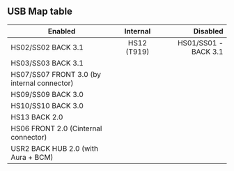 ## USB Map table
| Enabled                                     | Internal   | Disabled             |
| --------------------------------------------|:----------:| --------------------:|
| HS02/SS02 BACK 3.1                          | HS12 (T919)| HS01/SS01 - BACK 3.1 |
| HS03/SS03 BACK 3.1                          |            |                      |
| HS07/SS07 FRONT 3.0 (by internal connector) |            |                      |
| HS09/SS09 BACK 3.0                          |            |                      |
| HS10/SS10 BACK 3.0                          |            |                      |
| HS13 BACK 2.0                               |            |                      |
| HS06 FRONT 2.0 (Cinternal connector)        |            |                      |
| USR2 BACK HUB 2.0 (with Aura + BCM)         |            |                      |
